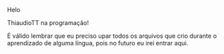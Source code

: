Helo


ThiaudioTT na programação!

É válido lembrar que eu preciso upar todos os arquivos que crio durante o aprendizado de alguma língua, pois no futuro eu irei entrar aqui.
